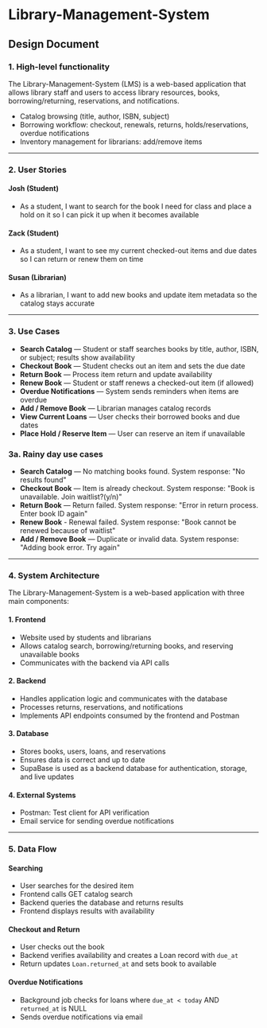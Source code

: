 # Library-Management-System

## Design Document

### 1. High-level functionality
The Library-Management-System (LMS) is a web-based application that allows library staff and users to access library resources, books, borrowing/returning, reservations, and notifications.

- Catalog browsing (title, author, ISBN, subject)  
- Borrowing workflow: checkout, renewals, returns, holds/reservations, overdue notifications  
- Inventory management for librarians: add/remove items  

---

### 2. User Stories

#### Josh (Student)
- As a student, I want to search for the book I need for class and place a hold on it so I can pick it up when it becomes available  

#### Zack (Student)
- As a student, I want to see my current checked-out items and due dates so I can return or renew them on time  

#### Susan (Librarian)
- As a librarian, I want to add new books and update item metadata so the catalog stays accurate  

---

### 3. Use Cases
- **Search Catalog** — Student or staff searches books by title, author, ISBN, or subject; results show availability  
- **Checkout Book** — Student checks out an item and sets the due date  
- **Return Book** — Process item return and update availability  
- **Renew Book** — Student or staff renews a checked-out item (if allowed)  
- **Overdue Notifications** — System sends reminders when items are overdue  
- **Add / Remove Book** — Librarian manages catalog records  
- **View Current Loans** — User checks their borrowed books and due dates  
- **Place Hold / Reserve Item** — User can reserve an item if unavailable

### 3a. Rainy day use cases
- **Search Catalog** — No matching books found. System response: "No results found"
- **Checkout Book** — Item is already checkout. System response: "Book is unavailable. Join waitlist?(y/n)"
- **Return Book** — Return failed. System response: "Error in return process. Enter book ID again"
- **Renew Book** - Renewal failed. System response: "Book cannot be renewed because of  waitlist"
- **Add / Remove Book** —  Duplicate or invalid data. System response: "Adding book error. Try again"

---

### 4. System Architecture
The Library-Management-System is a web-based application with three main components:

#### 1. Frontend
- Website used by students and librarians  
- Allows catalog search, borrowing/returning books, and reserving unavailable books
- Communicates with the backend via API calls 

#### 2. Backend
- Handles application logic and communicates with the database  
- Processes returns, reservations, and notifications
- Implements API endpoints consumed by the frontend and Postman 

#### 3. Database
- Stores books, users, loans, and reservations  
- Ensures data is correct and up to date
- SupaBase is used as a backend database for authentication, storage, and live updates

#### 4. External Systems
- Postman: Test client for API verification
- Email service for sending overdue notifications

---

### 5. Data Flow

#### Searching
- User searches for the desired item  
- Frontend calls GET catalog search  
- Backend queries the database and returns results  
- Frontend displays results with availability  

#### Checkout and Return
- User checks out the book  
- Backend verifies availability and creates a Loan record with `due_at`  
- Return updates `Loan.returned_at` and sets book to available  

#### Overdue Notifications
- Background job checks for loans where `due_at < today` AND `returned_at` is NULL  
- Sends overdue notifications via email  
